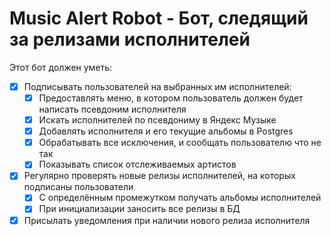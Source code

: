 # Music Alert Robot - Бот, следящий за релизами исполнителей
Этот бот должен уметь:
- [x] Подписывать пользователей на выбранных им исполнителей:
  - [x] Предоставлять меню, в котором пользователь должен будет написать псевдоним исполнителя
  - [x] Искать исполнителей по псевдониму в Яндекс Музыке
  - [x] Добавлять исполнителя и его текущие альбомы в Postgres
  - [x] Обрабатывать все исключения, и сообщать пользователю что не так
  - [x] Показывать список отслеживаемых артистов
- [x] Регулярно проверять новые релизы исполнителей, на которых подписаны пользователи
  - [x] С определённым промежутком получать альбомы исполнителей
  - [x] При инициализации заносить все релизы в БД
- [x] Присылать уведомления при наличии нового релиза исполнителя
